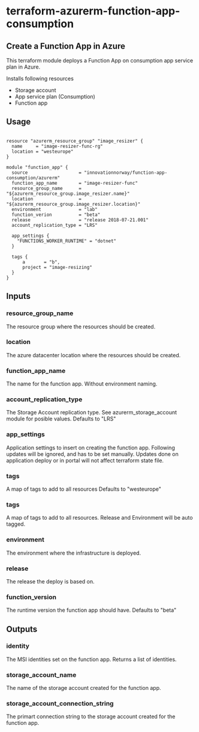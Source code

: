 # terraform-azurerm-function-app-consumption

## Create a Function App in Azure

This terraform module deploys a Function App on consumption app service plan in Azure.

Installs following resources
- Storage account
- App service plan (Consumption)
- Function app

## Usage

```hcl

resource "azurerm_resource_group" "image_resizer" {
  name     = "image-resizer-func-rg"
  location = "westeurope"
}

module "function_app" {
  source                   = "innovationnorway/function-app-consumption/azurerm"
  function_app_name        = "image-resizer-func"
  resource_group_name      = "${azurerm_resource_group.image_resizer.name}"
  location                 = "${azurerm_resource_group.image_resizer.location}"
  environment              = "lab"
  function_verion          = "beta"
  release                  = "release 2018-07-21.001"
  account_replication_type = "LRS"
  
  app_settings {
    "FUNCTIONS_WORKER_RUNTIME" = "dotnet"
  }

  tags {
      a       = "b",
      project = "image-resizing"
  }
}

```

## Inputs

### resource_group_name
The resource group where the resources should be created.

### location
The azure datacenter location where the resources should be created.

### function_app_name
The name for the function app. Without environment naming.

### account_replication_type
The Storage Account replication type. See azurerm_storage_account module for posible values.
Defaults to "LRS"

### app_settings
Application settings to insert on creating the function app. Following updates will be ignored, and has to be set manually. Updates done on application deploy or in portal will not affect terraform state file.

### tags
A map of tags to add to all resources
Defaults to "westeurope"
 
### tags
A map of tags to add to all resources. Release and Environment will be auto tagged. 

### environment
The environment where the infrastructure is deployed.

### release
The release the deploy is based on.

### function_version
The runtime version the function app should have.
Defaults to "beta"

## Outputs

### identity
The MSI identities set on the function app. Returns a list of identities.

### storage_account_name
The name of the storage account created for the function app.

### storage_account_connection_string
The primart connection string to the storage account created for the function app. 